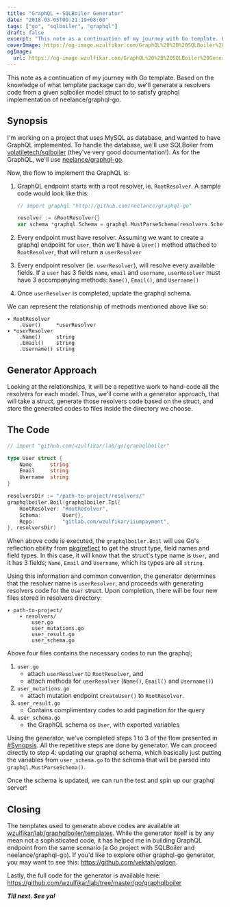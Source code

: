 ```yaml
---
title: "GraphQL + SQLBoiler Generator"
date: "2018-03-05T00:21:19+08:00"
tags: ["go", "sqlboiler", "graphql"]
draft: false
excerpt: "This note as a continuation of my journey with Go template. Based on the knowledge of what template package can do, we'll generate a resolvers code from a given sqlboiler model struct to to satisfy graphql implementation of neelance/graphql-go."
coverImage: https://og-image.wzulfikar.com/GraphQL%20%2B%20SQLBoiler%20Generator.png?theme=dark&md=1&fontSize=75px&images=NO_IMAGE&images=https%3A%2F%2Fcdn.svgporn.com%2Flogos%2Fgraphql.svg%3Fresponse-content-disposition%3Dattachment%253Bfilename%253Dgraphql.svg
ogImage: 
  url: https://og-image.wzulfikar.com/GraphQL%20%2B%20SQLBoiler%20Generator.png?theme=dark&md=1&fontSize=75px&images=NO_IMAGE&images=https%3A%2F%2Fcdn.svgporn.com%2Flogos%2Fgraphql.svg%3Fresponse-content-disposition%3Dattachment%253Bfilename%253Dgraphql.svg
---
```


This note as a continuation of my journey with Go template. Based on the knowledge of what template package can do, we'll generate a resolvers code from a given sqlboiler model struct to to satisfy graphql implementation of neelance/graphql-go.

<!--more-->

## Synopsis

I'm working on a project that uses MySQL as database, and wanted to have GraphQL implemented. To handle the database, we'll use SQLBoiler from [volatiletech/sqlboiler](https://github.com/volatiletech/sqlboiler) (they've very good documentation!). As for the GraphQL, we'll use [neelance/graphql-go](http://github.com/neelance/graphql-go). 

Now, the flow to implement the GraphQL is:

1. GraphQL endpoint starts with a root resolver, ie. `RootResolver`. A sample code would look like this:
    
    ```go
    // import graphql "http://github.com/neelance/graphql-go"
    
    resolver := &RootResolver{}
    var schema *graphql.Schema = graphql.MustParseSchema(resolvers.Schema, resolver)
    ```

2. Every endpoint must have resolver. Assuming we want to create a graphql endpoint for `user`, then we'll have a `User()` method attached to `RootResolver`, that will return a `userResolver`
3. Every endpoint resolver (ie. `userResolver`), will resolve every available fields. 
If a `user` has 3 fields `name`, `email` and `username`, `userResolver` must have 3 accompanying methods: `Name()`, `Email()`, and `Username()`
4. Once `userResolver` is completed, update the graphql schema.

We can represent the relationship of methods mentioned above like so:
```
▾ RootResolver
    .User()     *userResolver
▾ *userResolver
    .Name()     string
    .Email()    string
    .Username() string
```

## Generator Approach

Looking at the relationships, it will be a repetitive work to hand-code all the resolvers for each model. Thus, we'll come with a generator approach, that will take a struct, generate those resolvers code based on the struct, and store the generated codes to files inside the directory we choose. 

## The Code

```go
// import "github.com/wzulfikar/lab/go/graphqlboiler"

type User struct {
    Name      string
    Email     string
    Username  string
}

resolversDir := "/path-to-project/resolvers/"
graphqlboiler.Boil(graphqlboiler.Tpl{
    RootResolver: "RootResolver",
    Schema:       User{},
    Repo:         "gitlab.com/wzulfikar/iiumpayment",
}, resolversDir)
```

When above code is executed, the `graphqlboiler.Boil` will use Go's reflection ability from [pkg/reflect](https://golang.org/pkg/reflect/) to get the struct type, field names and field types. In this case, it will know that the struct's type name is `User`, and it has 3 fields; `Name`, `Email` and `Username`, which its types are all `string`. 

Using this information and common convention, the generator determines that the resolver name is `userResolver`, and proceeds with generating resolvers code for the `User` struct. Upon completion, there will be four new files stored in resolvers directory: 

```
▾ path-to-project/
    ▾ resolvers/
        user.go
        user_mutations.go
        user_result.go
        user_schema.go
```

Above four files contains the necessary codes to run the graphql;

1. `user.go`
    - attach `userResolver` to `RootResolver`, and 
    - attach methods for `userResolver` (`Name()`, `Email()` and `Username()`)
2. `user_mutations.go`
    - attach mutation endpoint `CreateUser()` to `RootResolver`.
3. `user_result.go`
    - Contains complimentary codes to add pagination for the query
4. `user_schema.go`
    - the GraphQL schema os `User`, with exported variables

Using the generator, we've completed steps 1 to 3 of the flow presented in [#Synopsis](#synopsis). All the repetitive steps are done by generator. We can proceed directly to step 4: updating our graphql schema, which basically just putting the variables from `user_schema.go` to the schema that will be parsed into `graphql.MustParseSchema()`.

Once the schema is updated, we can run the test and spin up our graphql server!

## Closing

The templates used to generate above codes are available at [wzulfikar/lab/graphqlboiler/templates](https://github.com/wzulfikar/lab/tree/master/go/graphqlboiler/templates). While the generator itself is by any mean not a sophisticated code, it has helped me in building GraphQL endpoint from the same scenario (a Go project with SQLBoiler and neelance/graphql-go). If you'd like to explore other graphql-go generator, you may want to see this: https://github.com/vektah/gqlgen.

Lastly, the full code for the generator is available here: https://github.com/wzulfikar/lab/tree/master/go/graphqlboiler

***Till next. See ya!***